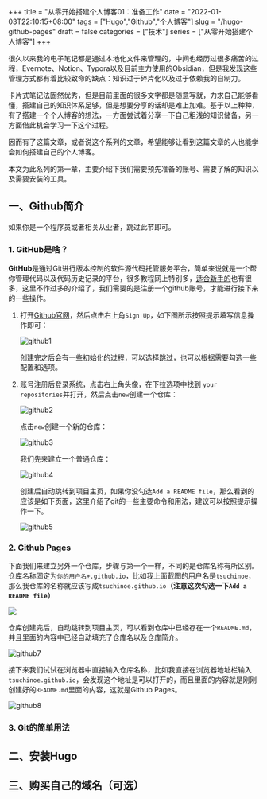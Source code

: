 +++
title = "从零开始搭建个人博客01：准备工作"
date = "2022-01-03T22:10:15+08:00"
tags = ["Hugo","Github","个人博客"]
slug = "/hugo-github-pages"
draft = false
categories = ["技术"]
series = ["从零开始搭建个人博客"]
+++

很久以来我的电子笔记都是通过本地化文件来管理的，中间也经历过很多痛苦的过程，Evernote、Notion、Typora以及目前主力使用的Obsidian，但是我发现这些管理方式都有着比较致命的缺点：知识过于碎片化以及过于依赖我的自制力。

卡片式笔记法固然优秀，但是目前里面的很多文字都是随意写就，力求自己能够看懂，搭建自己的知识体系足够，但是想要分享的话却是难上加难。基于以上种种，有了搭建一个个人博客的想法，一方面尝试着分享一下自己粗浅的知识储备，另一方面借此机会学习一下这个过程。

因而有了这篇文章，或者说这个系列的文章，希望能够让看到这篇文章的人也能学会如何搭建自己的个人博客。



本文为此系列的第一章，主要介绍下我们需要预先准备的账号、需要了解的知识以及需要安装的工具。



## 一、Github简介

如果你是一个程序员或者相关从业者，跳过此节即可。

### 1. GitHub是啥？

**GitHub**是通过Git进行版本控制的软件源代码托管服务平台，简单来说就是一个帮你管理代码以及代码历史记录的平台，很多教程网上特别多，[适合新手的](https://www.zhihu.com/question/21669554)也有很多，这里不作过多的介绍了，我们需要的是注册一个github账号，才能进行接下来的一些操作。

1. 打开[Github官网](https://github.com/)，然后点击右上角`Sign Up`，如下图所示按照提示填写信息操作即可：

   ![github1](https://gitee.com/kiwi4814/pictures/raw/master/img/github1.png)

   创建完之后会有一些初始化的过程，可以选择跳过，也可以根据需要勾选一些配置和选项。

   

2. 账号注册后登录系统，点击右上角头像，在下拉选项中找到 `your repositories`并打开，然后点击`new`创建一个仓库：

   ![github2](https://gitee.com/kiwi4814/pictures/raw/master/img/github2.png)

   点击`new`创建一个新的仓库：
   
   ![github3](https://gitee.com/kiwi4814/pictures/raw/master/img/github3.png)
   
   
   
   我们先来建立一个普通仓库：
   
   ![github4](https://gitee.com/kiwi4814/pictures/raw/master/img/github4.png)
   
   创建后自动跳转到项目主页，如果你没勾选`Add a README file`，那么看到的应该是如下页面，这里介绍了git的一些主要命令和用法，建议可以按照提示操作一下。
   
   ![github5](https://gitee.com/kiwi4814/pictures/raw/master/img/github5.png)

### 2. Github Pages

下面我们来建立另外一个仓库，步骤与第一个一样，不同的是仓库名称有所区别。仓库名称固定为`你的用户名+.github.io`，比如我上面截图的用户名是`tsuchinoe`，那么我仓库的名称就应该写成`tsuchinoe.github.io`**（注意这次勾选一下`Add a README file`）**

![](https://gitee.com/kiwi4814/pictures/raw/master/img/github6.png)

仓库创建完后，自动跳转到项目主页，可以看到仓库中已经存在一个`README.md`，并且里面的内容中已经自动填充了仓库名以及仓库简介。

![github7](https://gitee.com/kiwi4814/pictures/raw/master/img/github7.png)



接下来我们试试在浏览器中直接输入仓库名称，比如我直接在浏览器地址栏输入`tsuchinoe.github.io`，会发现这个地址是可以打开的，而且里面的内容就是刚刚创建好的`README.md`里面的内容，这就是Github Pages。

![github8](https://gitee.com/kiwi4814/pictures/raw/master/img/github8.png)

### 3. Git的简单用法







## 二、安装Hugo



## 三、购买自己的域名（可选）

